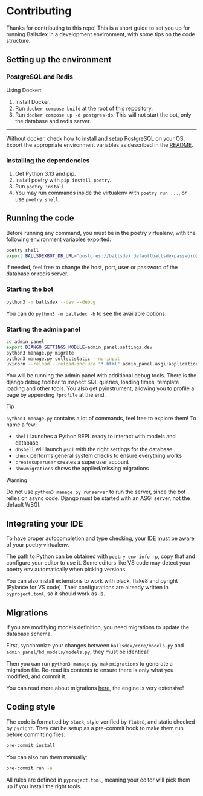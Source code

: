# Contributing

Thanks for contributing to this repo! This is a short guide to set you up for running Ballsdex in
a development environment, with some tips on the code structure.









## Setting up the environment

### PostgreSQL and Redis

Using Docker:

1. Install Docker.
2. Run `docker compose build` at the root of this repository.
3. Run `docker compose up -d postgres-db`. This will not start the bot, only the
   database and redis server.

----

Without docker, check how to install and setup PostgreSQL on your OS.
Export the appropriate environment variables as described in the
[README](README.md#without-docker).

### Installing the dependencies

1. Get Python 3.13 and pip.
2. Install poetry with `pip install poetry`.
3. Run `poetry install`.
4. You may run commands inside the virtualenv with `poetry run ...`, or use `poetry shell`.

## Running the code

Before running any command, you must be in the poetry virtualenv, with the following
environment variables exported:

```bash
poetry shell
export BALLSDEXBOT_DB_URL="postgres://ballsdex:defaultballsdexpassword@localhost:5432/ballsdex"
```

If needed, feel free to change the host, port, user or password of the database or redis server.

### Starting the bot

```bash
python3 -m ballsdex --dev --debug
```

You can do `python3 -m ballsdex -h` to see the available options.

### Starting the admin panel

```bash
cd admin_panel
export DJANGO_SETTINGS_MODULE=admin_panel.settings.dev
python3 manage.py migrate
python3 manage.py collectstatic --no-input
uvicorn --reload --reload-include "*.html" admin_panel.asgi:application
```

You will be running the admin panel with additional debug tools. There is the django debug
toolbar to inspect SQL queries, loading times, template loading and other tools. You also get
pyinstrument, allowing you to profile a page by appending `?profile` at the end.

> [!TIP]
> `python3 manage.py` contains a lot of commands, feel free to explore them! To name a few:
>
> - `shell` launches a Python REPL ready to interact with models and database
> - `dbshell` will launch `psql` with the right settings for the database
> - `check` performs general system checks to ensure everything works
> - `createsuperuser` creates a superuser account
> - `showmigrations` shows the applied/missing migrations

> [!WARNING]
> Do not use `python3 manage.py runserver` to run the server, since the bot relies on async code.
> Django must be started with an ASGI server, not the default WSGI.

## Integrating your IDE

To have proper autocompletion and type checking, your IDE must be aware of your poetry virtualenv.

The path to Python can be obtained with `poetry env info -p`, copy that and configure your editor
to use it. Some editors like VS code may detect your poetry env automatically when picking
versions.

You can also install extensions to work with black, flake8 and pyright (Pylance for VS code).
Their configurations are already written in `pyproject.toml`, so it should work as-is.

## Migrations

If you are modifying models definition, you need migrations to update the database schema.

First, synchronize your changes between `ballsdex/core/models.py` and
`admin_panel/bd_models/models.py`, they must be identical!

Then you can run `python3 manage.py makemigrations` to generate a migration file. Re-read its
contents to ensure there is only what you modified, and commit it.

You can read more about migrations
[here](https://docs.djangoproject.com/en/5.1/topics/migrations/), the engine is very extensive!

## Coding style

The code is formatted by `black`, style verified by `flake8`, and static checked by `pyright`.
They can be setup as a pre-commit hook to make them run before committing files:

```sh
pre-commit install
```

You can also run them manually:

```sh
pre-commit run -a
```

All rules are defined in `pyproject.toml`, meaning your editor will pick them up if you install
the right tools.
